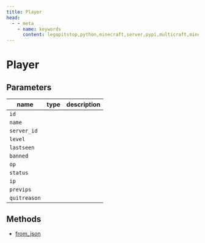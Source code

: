 ```yaml
---
title: Player
head:
  - - meta
    - name: keywords
      content: legopitstop,python,minecraft,server,pypi,multicraft,minecraftserver,pythonpackage
---
```


# Player

## Parameters

| name         | type | description |
| ------------ | ---- | ----------- |
| `id`         |      |             |
| `name`       |      |             |
| `server_id`  |      |             |
| `level`      |      |             |
| `lastseen`   |      |             |
| `banned`     |      |             |
| `op`         |      |             |
| `status`     |      |             |
| `ip`         |      |             |
| `previps`    |      |             |
| `quitreason` |      |             |

## Methods

- [from_json](#from-json)
